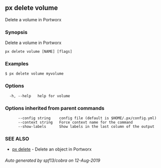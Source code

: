 ## px delete volume

Delete a volume in Portworx

### Synopsis

Delete a volume in Portworx

```
px delete volume [NAME] [flags]
```

### Examples

```
$ px delete volume myvolume
```

### Options

```
  -h, --help   help for volume
```

### Options inherited from parent commands

```
      --config string    config file (default is $HOME/.px/config.yml)
      --context string   Force context name for the command
      --show-labels      Show labels in the last column of the output
```

### SEE ALSO

* [px delete](px_delete.md)	 - Delete an object in Portworx

###### Auto generated by spf13/cobra on 12-Aug-2019
